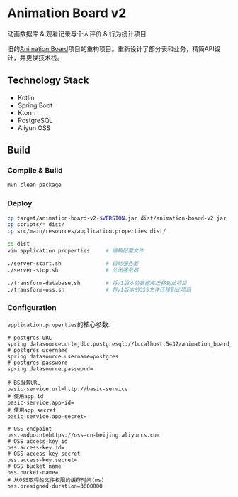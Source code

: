 # Animation Board v2
动画数据库 & 观看记录与个人评价 & 行为统计项目

旧的[Animation Board](https://github.com/HeerKirov/AnimationBoard)项目的重构项目。重新设计了部分表和业务，精简API设计，并更换技术栈。

## Technology Stack
* Kotlin
* Spring Boot
* Ktorm
* PostgreSQL
* Aliyun OSS

## Build
### Compile & Build
```bash
mvn clean package
```
### Deploy
```bash
cp target/animation-board-v2-$VERSION.jar dist/animation-board-v2.jar
cp scripts/* dist/
cp src/main/resources/application.properties dist/

cd dist
vim application.properties     # 编辑配置文件

./server-start.sh              # 启动服务器
./server-stop.sh               # 关闭服务器

./transform-database.sh        # 将v1版本的数据库迁移到此项目
./transform-oss.sh             # 将v1版本的OSS文件迁移到此项目

```
### Configuration
`application.properties`的核心参数:
```properties
# postgres URL
spring.datasource.url=jdbc:postgresql://localhost:5432/animation_board_v2
# postgres username
spring.datasource.username=postgres
# postgres password
spring.datasource.password=

# BS服务URL
basic-service.url=http://basic-service
# 使用app id
basic-service.app-id=
# 使用app secret
basic-service.app-secret=

# OSS endpoint
oss.endpoint=https://oss-cn-beijing.aliyuncs.com
# OSS access-key id
oss.access-key.id=
# OSS access-key secret
oss.access-key.secret=
# OSS bucket name
oss.bucket-name=
# 从OSS取得的文件权限的缓存时间(ms)
oss.presigned-duration=3600000
```